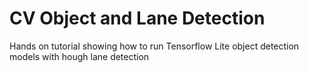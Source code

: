 # CV Object and Lane Detection
 Hands on tutorial showing how to run Tensorflow Lite object detection models with hough lane detection
